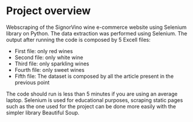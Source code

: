 # Project overview
Webscraping of the SignorVino wine e-commerce website using Selenium library on Python. The data extraction was performed using Selenium.
The output after running the code is composed by 5 Excell files:
  - First file: only red wines
  - Second file: only white wine
  - Third file: only sparkling wines
  - Fourth file: only sweet wines
  - Fifth file: The dataset is composed by all the article present in the previous point

The code should run is less than 5 minutes if you are using an average laptop.
Selenium is used for educational purposes, scraping static pages such as the one used for the project can be done more easily with the simpler library Beautiful Soup.
